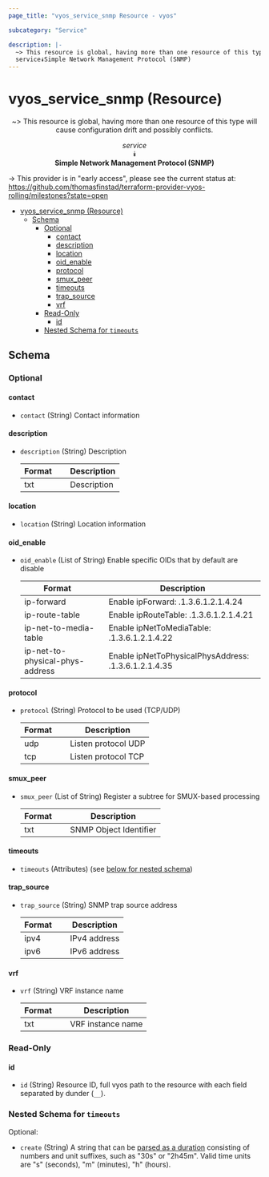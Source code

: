 ```yaml
---
page_title: "vyos_service_snmp Resource - vyos"

subcategory: "Service"

description: |-
  ~> This resource is global, having more than one resource of this type will cause configuration drift and possibly conflicts.
  service⯯Simple Network Management Protocol (SNMP)
---
```


# vyos_service_snmp (Resource)
<center>

~> This resource is global, having more than one resource of this type will cause configuration drift and possibly conflicts.

*service*  
⯯  
**Simple Network Management Protocol (SNMP)**


</center>

-> This provider is in "early access", please see the current status at: https://github.com/thomasfinstad/terraform-provider-vyos-rolling/milestones?state=open

<!--TOC-->

- [vyos_service_snmp (Resource)](#vyos_service_snmp-resource)
  - [Schema](#schema)
    - [Optional](#optional)
      - [contact](#contact)
      - [description](#description)
      - [location](#location)
      - [oid_enable](#oid_enable)
      - [protocol](#protocol)
      - [smux_peer](#smux_peer)
      - [timeouts](#timeouts)
      - [trap_source](#trap_source)
      - [vrf](#vrf)
    - [Read-Only](#read-only)
      - [id](#id)
    - [Nested Schema for `timeouts`](#nested-schema-for-timeouts)

<!--TOC-->

<!-- schema generated by tfplugindocs -->
## Schema

### Optional

#### contact
- `contact` (String) Contact information
#### description
- `description` (String) Description

    |  Format  &emsp;|  Description  |
    |----------|---------------|
    |  txt     &emsp;|  Description  |
#### location
- `location` (String) Location information
#### oid_enable
- `oid_enable` (List of String) Enable specific OIDs that by default are disable

    |  Format                           &emsp;|  Description                                           |
    |-----------------------------------|--------------------------------------------------------|
    |  ip-forward                       &emsp;|  Enable ipForward: .1.3.6.1.2.1.4.24                   |
    |  ip-route-table                   &emsp;|  Enable ipRouteTable: .1.3.6.1.2.1.4.21                |
    |  ip-net-to-media-table            &emsp;|  Enable ipNetToMediaTable: .1.3.6.1.2.1.4.22           |
    |  ip-net-to-physical-phys-address  &emsp;|  Enable ipNetToPhysicalPhysAddress: .1.3.6.1.2.1.4.35  |
#### protocol
- `protocol` (String) Protocol to be used (TCP/UDP)

    |  Format  &emsp;|  Description          |
    |----------|-----------------------|
    |  udp     &emsp;|  Listen protocol UDP  |
    |  tcp     &emsp;|  Listen protocol TCP  |
#### smux_peer
- `smux_peer` (List of String) Register a subtree for SMUX-based processing

    |  Format  &emsp;|  Description             |
    |----------|--------------------------|
    |  txt     &emsp;|  SNMP Object Identifier  |
#### timeouts
- `timeouts` (Attributes) (see [below for nested schema](#nestedatt--timeouts))
#### trap_source
- `trap_source` (String) SNMP trap source address

    |  Format  &emsp;|  Description   |
    |----------|----------------|
    |  ipv4    &emsp;|  IPv4 address  |
    |  ipv6    &emsp;|  IPv6 address  |
#### vrf
- `vrf` (String) VRF instance name

    |  Format  &emsp;|  Description        |
    |----------|---------------------|
    |  txt     &emsp;|  VRF instance name  |

### Read-Only

#### id
- `id` (String) Resource ID, full vyos path to the resource with each field separated by dunder (`__`).

<a id="nestedatt--timeouts"></a>
### Nested Schema for `timeouts`

Optional:

- `create` (String) A string that can be [parsed as a duration](https://pkg.go.dev/time#ParseDuration) consisting of numbers and unit suffixes, such as &#34;30s&#34; or &#34;2h45m&#34;. Valid time units are &#34;s&#34; (seconds), &#34;m&#34; (minutes), &#34;h&#34; (hours).
